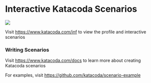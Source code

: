 # Interactive Katacoda Scenarios

[![](http://shields.katacoda.com/katacoda/inf/count.svg)](https://www.katacoda.com/inf "Get your profile on Katacoda.com")

Visit https://www.katacoda.com/inf to view the profile and interactive scenarios

### Writing Scenarios
Visit https://www.katacoda.com/docs to learn more about creating Katacoda scenarios

For examples, visit https://github.com/katacoda/scenario-example
